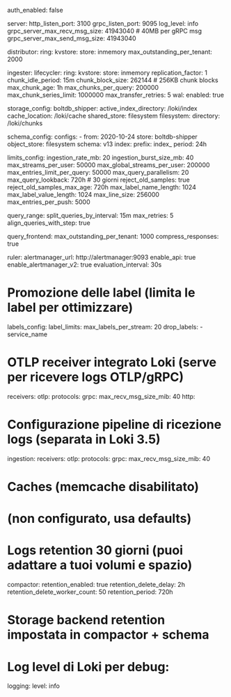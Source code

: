 auth_enabled: false

server:
  http_listen_port: 3100
  grpc_listen_port: 9095
  log_level: info
  grpc_server_max_recv_msg_size: 41943040    # 40MB per gRPC msg
  grpc_server_max_send_msg_size: 41943040

distributor:
  ring:
    kvstore:
      store: inmemory
  max_outstanding_per_tenant: 2000

ingester:
  lifecycler:
    ring:
      kvstore:
        store: inmemory
      replication_factor: 1
  chunk_idle_period: 15m
  chunk_block_size: 262144       # 256KB chunk blocks
  max_chunk_age: 1h
  max_chunks_per_query: 200000
  max_chunk_series_limit: 1000000
  max_transfer_retries: 5
  wal:
    enabled: true

storage_config:
  boltdb_shipper:
    active_index_directory: /loki/index
    cache_location: /loki/cache
    shared_store: filesystem
  filesystem:
    directory: /loki/chunks

schema_config:
  configs:
    - from: 2020-10-24
      store: boltdb-shipper
      object_store: filesystem
      schema: v13
      index:
        prefix: index_
        period: 24h

limits_config:
  ingestion_rate_mb: 20
  ingestion_burst_size_mb: 40
  max_streams_per_user: 50000
  max_global_streams_per_user: 200000
  max_entries_limit_per_query: 50000
  max_query_parallelism: 20
  max_query_lookback: 720h  # 30 giorni
  reject_old_samples: true
  reject_old_samples_max_age: 720h
  max_label_name_length: 1024
  max_label_value_length: 1024
  max_line_size: 256000
  max_entries_per_push: 5000

query_range:
  split_queries_by_interval: 15m
  max_retries: 5
  align_queries_with_step: true

query_frontend:
  max_outstanding_per_tenant: 1000
  compress_responses: true

ruler:
  alertmanager_url: http://alertmanager:9093
  enable_api: true
  enable_alertmanager_v2: true
  evaluation_interval: 30s

# Promozione delle label (limita le label per ottimizzare)
labels_config:
  label_limits:
    max_labels_per_stream: 20
  drop_labels:
    - service_name

# OTLP receiver integrato Loki (serve per ricevere logs OTLP/gRPC)
receivers:
  otlp:
    protocols:
      grpc:
        max_recv_msg_size_mib: 40
      http:

# Configurazione pipeline di ricezione logs (separata in Loki 3.5)
ingestion:
  receivers:
    otlp:
      protocols:
        grpc:
          max_recv_msg_size_mib: 40

# Caches (memcache disabilitato)
# (non configurato, usa defaults)

# Logs retention 30 giorni (puoi adattare a tuoi volumi e spazio)
compactor:
  retention_enabled: true
  retention_delete_delay: 2h
  retention_delete_worker_count: 50
  retention_period: 720h

# Storage backend retention impostata in compactor + schema

# Log level di Loki per debug:
logging:
  level: info
